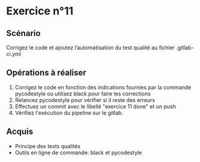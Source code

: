 # Exercice n°11

## Scénario

Corrigez le code et ajoutez l’automatisation du test qualité au fichier .gitlab-ci.yml

## Opérations à réaliser

1. Corrigez le code en fonction des indications fournies par la commande pycodestyle ou utilisez black pour faire les corrections
2. Relancez pycodestyle pour vérifier si il reste des erreurs
3. Effectuez un commit avec le libellé "exercice 11 done" et un push
4. Vérifiez l'exécution du pipeline sur le gitlab.

## Acquis

- Principe des tests qualités
- Outils en ligne de commande: black et pycodestyle
